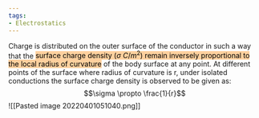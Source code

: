 ```yaml
---
tags:
- Electrostatics
---
```

Charge is distributed on the outer surface of the conductor in such a way that the <mark style="background: #FFB86CA6;">surface charge density ($\sigma$ $C/m^2$) remain inversely proportional to the local radius of curvature</mark> of the body surface at any point.
At different points of the surface where radius of curvature is r, under isolated conductions the surface charge density is observed to be given as:
$$\sigma \propto \frac{1}{r}$$
![[Pasted image 20220401051040.png]]
